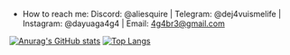 -  How to reach me: Discord: @aliesquire | Telegram: @dej4vuismelife | Instagram: @dayuaga4g4 | Email: 4g4br3@gmail.com
  <!-- Markdown -->
[![Anurag's GitHub stats](https://github-readme-stats.vercel.app/api?username=AGA4G4&theme=transparent&show_icons=true&hide_title=true&card_width=300px&border_radius=0)](https://github.com/AGA4G4/github-readme-stats) [![Top Langs](https://github-readme-stats.vercel.app/api/top-langs/?username=AGA4G4&theme=transparent&hide=Dockerfile&show_icons=true&card_width=300px&border_radius=0)](https://github.com/anuraghazra/github-readme-stats)  

<!---
AGA4G4/AGA4G4 is a ✨ special ✨ repository because its `README.md` (this file) appears on your GitHub profile.
You can click the Preview link to take a look at your changes.
--->
